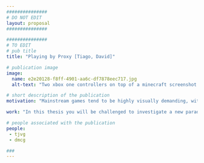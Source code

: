 ```yaml
---
###############
# DO NOT EDIT
layout: proposal
###############

###############
# TO EDIT
# pub title
title: "Playing by Proxy [Tiago, David]"

# publication image
image:
  name: e2e20128-f8ff-4901-aa6c-df7878eec717.jpg
  alt-text: "Two xbox one controllers on top of a minecraft screenshot."  # provide a short description for the image #a11y

# short description of the publication
motivation: "Mainstream games tend to be highly visually demanding, with players having to assess a scene before deciding how to proceed. Despite the recent efforts in gaming accessibility many of these experiences are still unplayable by visually impaired people. Moreover, due to the nature of most games, adapting the experience and interaction methods to be accessible can lead to a diminished experience. Alternatively, one can play by proxy highly-visual games — just listening to the game audio while someone sighted is controlling the interaction. "

work: "In this thesis you will be challenged to investigate a new paradigm of play. You will be tasked with exploring how playing by proxy can be provided as a crowd-source service for visually impaired people. The service will be akin to the service provided by interpreters to deaf people - serving as a way to establish a communication channel where there was none, in this case between the game and the visual impaired player. You will have to: 1) understand how to support the communication between visually impaired players, and sighted ‘proxy’ players, 2) define roles and boundaries around play that ensures a sense of control and ownership of the experience by visually impaired people; 3) establish a  service that provides playing by proxy. This work will conclude with a user study evaluating the developed service."

# people associated with the publication
people:
 - tjvg
 - dmcg

###
---
```

